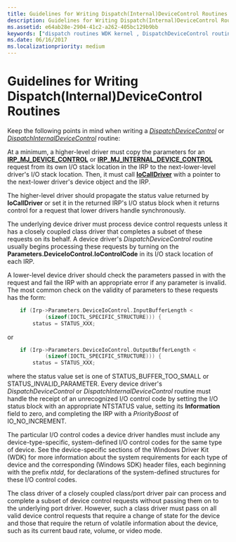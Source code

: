 ```yaml
---
title: Guidelines for Writing Dispatch(Internal)DeviceControl Routines
description: Guidelines for Writing Dispatch(Internal)DeviceControl Routines
ms.assetid: e64ab28e-2904-41c2-a262-405bc129b9bb
keywords: ["dispatch routines WDK kernel , DispatchDeviceControl routine", "dispatch routines WDK kernel , DispatchInternalDeviceControl routine", "DispatchDeviceControl routine", "DispatchInternalDeviceControl routine", "IRP_MJ_DEVICE_CONTROL I/O function code", "IRP_MJ_INTERNAL_DEVICE_CONTROL I/O function code", "internal device control dispatch routines WDK kernel", "device control dispatch routines WDK kernel"]
ms.date: 06/16/2017
ms.localizationpriority: medium
---
```


# Guidelines for Writing Dispatch(Internal)DeviceControl Routines





Keep the following points in mind when writing a [*DispatchDeviceControl*](/windows-hardware/drivers/ddi/wdm/nc-wdm-driver_dispatch) or [*DispatchInternalDeviceControl*](/windows-hardware/drivers/ddi/wdm/nc-wdm-driver_dispatch) routine:

At a minimum, a higher-level driver must copy the parameters for an [**IRP\_MJ\_DEVICE\_CONTROL**](./irp-mj-device-control.md) or [**IRP\_MJ\_INTERNAL\_DEVICE\_CONTROL**](./irp-mj-internal-device-control.md) request from its own I/O stack location in the IRP to the next-lower-level driver's I/O stack location. Then, it must call [**IoCallDriver**](/windows-hardware/drivers/ddi/wdm/nf-wdm-iocalldriver) with a pointer to the next-lower driver's device object and the IRP.

The higher-level driver should propagate the status value returned by **IoCallDriver** or set it in the returned IRP's I/O status block when it returns control for a request that lower drivers handle synchronously.

The underlying device driver must process device control requests unless it has a closely coupled class driver that completes a subset of these requests on its behalf. A device driver's *DispatchDeviceControl* routine usually begins processing these requests by turning on the **Parameters.DeviceIoControl.IoControlCode** in its I/O stack location of each IRP.

A lower-level device driver should check the parameters passed in with the request and fail the IRP with an appropriate error if any parameter is invalid. The most common check on the validity of parameters to these requests has the form:

```cpp
    if (Irp->Parameters.DeviceIoControl.InputBufferLength < 
            (sizeof(IOCTL_SPECIFIC_STRUCTURE))) { 
        status = STATUS_XXX;
```

or
```cpp
    if (Irp->Parameters.DeviceIoControl.OutputBufferLength < 
            (sizeof(IOCTL_SPECIFIC_STRUCTURE))) { 
        status = STATUS_XXX; 
```

where the status value set is one of STATUS\_BUFFER\_TOO\_SMALL or STATUS\_INVALID\_PARAMETER.
Every device driver's *DispatchDeviceControl* or *DispatchInternalDeviceControl* routine must handle the receipt of an unrecognized I/O control code by setting the I/O status block with an appropriate NTSTATUS value, setting its **Information** field to zero, and completing the IRP with a *PriorityBoost* of IO\_NO\_INCREMENT.

The particular I/O control codes a device driver handles must include any device-type-specific, system-defined I/O control codes for the same type of device. See the device-specific sections of the Windows Driver Kit (WDK) for more information about the system requirements for each type of device and the corresponding (Windows SDK) header files, each beginning with the prefix *ntdd*, for declarations of the system-defined structures for these I/O control codes.

The class driver of a closely coupled class/port driver pair can process and complete a subset of device control requests without passing them on to the underlying port driver. However, such a class driver must pass on all valid device control requests that require a change of state for the device and those that require the return of volatile information about the device, such as its current baud rate, volume, or video mode.

 

